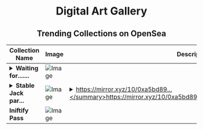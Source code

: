 <div align="center">

# Digital Art Gallery

## Trending Collections on OpenSea

| Collection Name                       | Image                                                                                     | Description                       | OpenSea Link                                                                                          |
|---------------------------------------|-------------------------------------------------------------------------------------------|-----------------------------------|--------------------------------------------------------------------------------------------------------|
| **<details><summary>Waiting for.......</summary>Waiting for..............</details>** | ![Image](https://i.seadn.io/s/raw/files/c473a6c1ab658231b2b16b84b0b01a81.png?w=500&auto=format?w=200&auto=format) |  | <details><summary>Link</summary>[Waiting for..............](https://opensea.io/collection/waiting-for-4)</details> |
| **<details><summary>Stable Jack par...</summary>Stable Jack partners with OXORIO</details>** | ![Image](https://i.seadn.io/s/raw/files/bdd2d4dd68b9f0f82869a4d1cc70fe24.png?w=500&auto=format?w=200&auto=format) | <details><summary>https://mirror.xyz/10/0xa5bd89...</summary>https://mirror.xyz/10/0xa5bd896a5ba9257308e9f8c5da24ff0c8e4fae3c</details> | <details><summary>Link</summary>[Stable Jack partners with OXORIO](https://opensea.io/collection/stable-jack-partners-with-oxorio)</details> |
| **Iniftify Pass** | ![Image](https://i.seadn.io/s/raw/files/c3e76d02542334c3ba842ace9fcd6ed1.png?w=500&auto=format?w=200&auto=format) |  | <details><summary>Link</summary>[Iniftify Pass](https://opensea.io/collection/iniftify-pass-5)</details> |

</div>